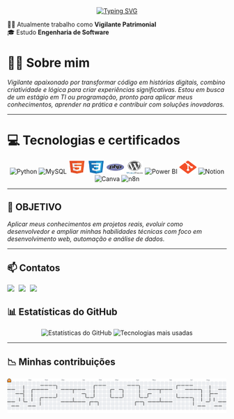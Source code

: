 <div align="center">
  <a href="https://git.io/typing-svg">
    <img src="https://readme-typing-svg.herokuapp.com?font=Fira+Code&weight=600&size=25&pause=1000&color=FFFFFF&width=900&lines=%F0%9F%8D%83+Ol%C3%A1%2C+seja+bem+vindo%2Fa%2C+meu+nome+%C3%A9+Jo%C3%A3o+Paulo+%F0%9F%8D%83" alt="Typing SVG" />
  </a>
</div>

  🧑‍💼 Atualmente trabalho como <strong>Vigilante Patrimonial</strong><br>
  🎓 Estudo <strong>Engenharia de Software</strong><br>

# 🤵🏽 Sobre mim

<i>*Vigilante apaixonado por transformar código em histórias digitais, combino criatividade e lógica para criar experiências significativas. Estou em busca de um estágio em TI ou programação, pronto para aplicar meus conhecimentos, aprender na prática e contribuir com soluções inovadoras.*</i>


--- 



# 💻 Tecnologias e certificados

<div align="center">

  <!-- Desenvolvimento Web -->
  <img src="https://techstack-generator.vercel.app/python-icon.svg" alt="Python" width="43" height="43" />
  <img src="https://techstack-generator.vercel.app/mysql-icon.svg" alt="MySQL" width="43" height="43" />
  <img src="https://raw.githubusercontent.com/devicons/devicon/master/icons/html5/html5-original.svg" alt="HTML" width="40" height="30"/>
  <img src="https://raw.githubusercontent.com/devicons/devicon/master/icons/css3/css3-original.svg" alt="CSS" width="40" height="30"/>
  <img src="https://raw.githubusercontent.com/devicons/devicon/master/icons/php/php-original.svg" alt="PHP" width="40" height="30"/>
  <img src="https://raw.githubusercontent.com/devicons/devicon/master/icons/wordpress/wordpress-original.svg" alt="WordPress" width="40" height="30"/>
  <img src="https://img.icons8.com/color/48/000000/power-bi.png" alt="Power BI" width="40" height="30"/>
  <img src="https://raw.githubusercontent.com/devicons/devicon/master/icons/git/git-original.svg" alt="Git" width="40" height="30"/>

  <!-- Ferramentas de Produtividade -->
  <img src="https://cdn.jsdelivr.net/gh/devicons/devicon/icons/notion/notion-original.svg" alt="Notion" width="40" height="30"/>
  <img src="https://img.icons8.com/color/48/000000/canva.png" alt="Canva" width="40" height="30"/>
  <img src="https://avatars.githubusercontent.com/u/45487711?s=200&v=4" alt="n8n" width="40" height="30"/>

</div>

---
## 🚀 OBJETIVO

*Aplicar meus conhecimentos em projetos reais, evoluir como desenvolvedor e ampliar minhas habilidades técnicas com foco em desenvolvimento web, automação e análise de dados.*

---

## 📫 Contatos

<div align="center" style="display:flex; flex-wrap: wrap; gap:10px;">

<a href="mailto:joaodev.tech@outlook.com">
  <img src="https://img.shields.io/badge/Outlook-0078D4?style=for-the-badge&logo=microsoft-outlook&logoColor=white">
</a>

<a href="https://wa.me/5511952854749">
  <img src="https://img.shields.io/badge/WhatsApp-25D366?style=for-the-badge&logo=whatsapp&logoColor=white">
</a>

<a href="https://www.linkedin.com/in/SEU-LINKEDIN" target="_blank">
  <img src="https://img.shields.io/badge/-LinkedIn-%230077B5?style=for-the-badge&logo=linkedin&logoColor=white">
</a>

</div>



## 📊 Estatísticas do GitHub

<p align="center">
  <img 
    align="center"
    alt="Estatísticas do GitHub"
    height="180em" 
    src="https://github-readme-stats.vercel.app/api?username=joaodevtech&show_icons=true&theme=dark&include_all_commits=true&count_private=true" 
  />
  <img 
    align="center"
    alt="Tecnologias mais usadas" 
    height="180em" 
    src="https://github-readme-stats.vercel.app/api/top-langs/?username=joaodevtech&theme=dark&layout=compact&custom_title=Tecnologias&langs_count=9" 
  />
</p>



---

## 📉 Minhas contribuições

<picture>
  <!-- Tema claro -->
  <source media="(prefers-color-scheme: light)" srcset="https://raw.githubusercontent.com/VIDAKHOSHPEY22/VIDAKHOSHPEY22/output/pacman-contribution-graph.svg">
  
  <!-- Tema escuro -->
  <source media="(prefers-color-scheme: dark)" srcset="https://raw.githubusercontent.com/VIDAKHOSHPEY22/VIDAKHOSHPEY22/output/pacman-contribution-graph-dark.svg">
  
  <!-- Fallback -->
  <img alt="pacman contribution graph" src="https://raw.githubusercontent.com/VIDAKHOSHPEY22/VIDAKHOSHPEY22/output/pacman-contribution-graph.svg">
</picture>

